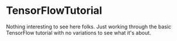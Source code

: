 # TensorFlowTutorial
Nothing interesting to see here folks. Just working through the basic TensorFlow tutorial with no variations to see what it's about.
